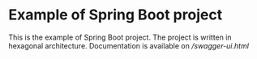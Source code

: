 # Example of Spring Boot project
This is the example of Spring Boot project. 
The project is written in hexagonal architecture.
Documentation is available on _/swagger-ui.html_

